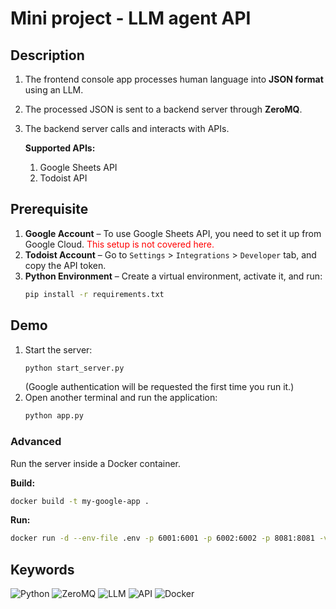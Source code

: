 # Mini project - LLM agent API

## Description
1. The frontend console app processes human language into **JSON format** using an LLM.
2. The processed JSON is sent to a backend server through **ZeroMQ**.
3. The backend server calls and interacts with APIs.
    
    **Supported APIs:**
    1. Google Sheets API
    2. Todoist API
 
## Prerequisite
1. **Google Account** – To use Google Sheets API, you need to set it up from Google Cloud. <span style="color: red;">This setup is not covered here.</span>
2. **Todoist Account** – Go to `Settings` > `Integrations` > `Developer` tab, and copy the API token.
3. **Python Environment** – Create a virtual environment, activate it, and run:
   ```bash
   pip install -r requirements.txt
   ```
 
## Demo
1. Start the server:
   ```bash
   python start_server.py
   ```
   (Google authentication will be requested the first time you run it.)
2. Open another terminal and run the application:
   ```bash
   python app.py
   ```

### Advanced
Run the server inside a Docker container.

**Build:**
```bash
docker build -t my-google-app .
```

**Run:**
```bash
docker run -d --env-file .env -p 6001:6001 -p 6002:6002 -p 8081:8081 -v "$(pwd)/credentials.json:/app/credentials.json" -v "$(pwd)/google_tokens:/app/google_tokens" --name my-google-app-container my-google-app
```

## Keywords
![Python](https://img.shields.io/badge/Language-Python-blue)
![ZeroMQ](https://img.shields.io/badge/-ZeroMQ-red)
![LLM](https://img.shields.io/badge/-LLM-purple)
![API](https://img.shields.io/badge/-API-yellow)
![Docker](https://img.shields.io/badge/-Docker-blue)
